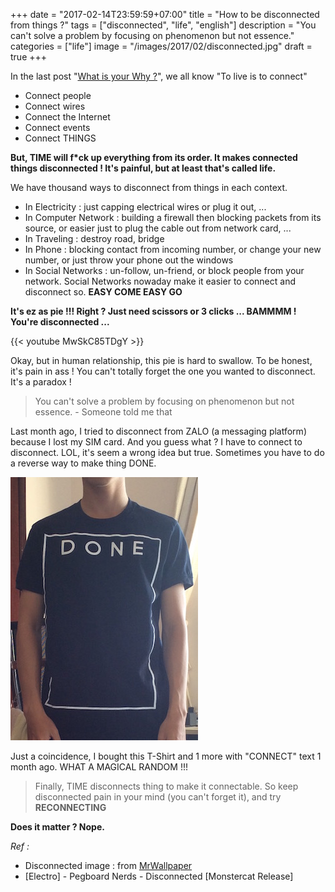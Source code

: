 +++
date = "2017-02-14T23:59:59+07:00"
title = "How to be disconnected from things ?"
tags = ["disconnected", "life", "english"]
description = "You can't solve a problem by focusing on phenomenon but not essence."
categories = ["life"]
image = "/images/2017/02/disconnected.jpg"
draft = true
+++

In the last post "[What is your Why ?](/post/what-is-your-y/)", we all know "To live is to connect"

- Connect people
- Connect wires
- Connect the Internet
- Connect events
- Connect THINGS

**But, TIME will f*ck up everything from its order. It makes connected things disconnected ! It's painful, but at least that's called life.**

We have thousand ways to disconnect from things in each context.

- In Electricity : just capping electrical wires or plug it out, ...
- In Computer Network : building a firewall then blocking packets from its source, or easier just to plug the cable out from network card, ...
- In Traveling : destroy road, bridge
- In Phone : blocking contact from incoming number, or change your new number, or just throw your phone out the windows
- In Social Networks : un-follow, un-friend, or block people from your network. Social Networks nowaday make it easier to connect and disconnect so. **EASY COME EASY GO**

**It's ez as pie !!! Right ? Just need scissors or 3 clicks ... BAMMMM ! You're disconnected ...**

{{< youtube MwSkC85TDgY >}}

Okay, but in human relationship, this pie is hard to swallow. To be honest, it's pain in ass ! You can't totally forget the one you wanted to disconnect. It's a paradox !

> You can't solve a problem by focusing on phenomenon but not essence. - Someone told me that

Last month ago, I tried to disconnect from ZALO (a messaging platform) because I lost my SIM card. And you guess what ? I have to connect to disconnect. LOL, it's seem a wrong idea but true. Sometimes you have to do a reverse way to make thing DONE.

![Done](/images/2017/02/done-t-shirt.jpg)

Just a coincidence, I bought this T-Shirt and 1 more with "CONNECT" text 1 month ago. WHAT A MAGICAL RANDOM !!!

> Finally, TIME disconnects thing to make it connectable. So keep disconnected pain in your mind (you can't forget it), and try **RECONNECTING**

**Does it matter ? Nope.**

*Ref :*

- Disconnected image : from [MrWallpaper](http://www.mrwallpaper.com/wallpapers/disconnected.jpg)
- [Electro] - Pegboard Nerds - Disconnected [Monstercat Release]
